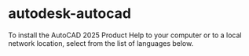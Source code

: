 # autodesk-autocad
To install the AutoCAD 2025 Product Help to your computer or to a local network location, select from the list of languages below.
